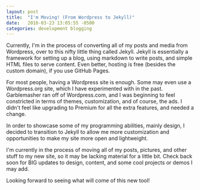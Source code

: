 ```yaml
---
layout: post
title:  "I'm Moving! (From Wordpress to Jekyll)"
date:   2016-03-23 13:05:55 -0500
categories: development blogging
---
```

Currently, I'm in the process of converting all of my posts and media from
Wordpress, over to this nifty little thing called Jekyll. Jekyll is essentially
a framework for setting up a blog, using markdown to write posts, and simple
HTML files to serve content. Even better, hosting is free (besides the custom
domain), if you use GitHub Pages.

For most people, having a Wordpress site is enough. Some may even use a
Wordpress.org site, which I have experimented with in the past. Garblemasher
ran off of Wordpress.com, and I was beginning to feel constricted in terms
of themes, customization, and of course, the ads. I didn't feel like upgrading
to Premium for all the extra features, and needed a change.

In order to showcase some of my programming abilities, mainly design, I decided
to transition to Jekyll to allow me more customization and opportunities to make
my site more open and lightweight.

I'm currently in the process of moving all of my posts, pictures, and other
stuff to my new site, so it may be lacking material for a little bit. Check
back soon for BIG updates to design, content, and some cool projects or demos
I may add.

Looking forward to seeing what will come of this new tool!
